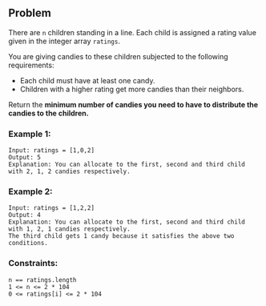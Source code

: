 ## Problem

There are `n` children standing in a line. Each child is assigned a rating value given in the integer array `ratings`.

You are giving candies to these children subjected to the following requirements:

- Each child must have at least one candy.
- Children with a higher rating get more candies than their neighbors.

Return the **minimum number of candies you need to have to distribute the candies to the children.**

### Example 1:

    Input: ratings = [1,0,2]
    Output: 5
    Explanation: You can allocate to the first, second and third child with 2, 1, 2 candies respectively.

### Example 2:

    Input: ratings = [1,2,2]
    Output: 4
    Explanation: You can allocate to the first, second and third child with 1, 2, 1 candies respectively.
    The third child gets 1 candy because it satisfies the above two conditions.

### Constraints:

    n == ratings.length
    1 <= n <= 2 * 104
    0 <= ratings[i] <= 2 * 104
